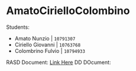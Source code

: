 # AmatoCirielloColombino

Students:
- Amato Nunzio | `10791307`
- Ciriello Giovanni | `10763768`
- Colombrino Fulvio | `10794933`

RASD Document: [Link Here](https://docs.google.com/document/d/1wuazr93tqbfZ-SwfmJOvdIiCVPLdsg2YyDAO2zqdgqM/edit?usp=sharing)
DD DOcument: 
